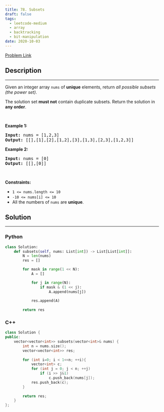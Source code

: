 ```yaml
---
title: 78. Subsets
draft: false
tags: 
  - leetcode-medium
  - array
  - backtracking
  - bit-manipulation
date: 2020-10-03
---
```


[Problem Link](https://leetcode.com/problems/subsets/)

## Description

---
<p>Given an integer array <code>nums</code> of <strong>unique</strong> elements, return <em>all possible</em> <span data-keyword="subset"><em>subsets</em></span> <em>(the power set)</em>.</p>

<p>The solution set <strong>must not</strong> contain duplicate subsets. Return the solution in <strong>any order</strong>.</p>

<p>&nbsp;</p>
<p><strong class="example">Example 1:</strong></p>

<pre>
<strong>Input:</strong> nums = [1,2,3]
<strong>Output:</strong> [[],[1],[2],[1,2],[3],[1,3],[2,3],[1,2,3]]
</pre>

<p><strong class="example">Example 2:</strong></p>

<pre>
<strong>Input:</strong> nums = [0]
<strong>Output:</strong> [[],[0]]
</pre>

<p>&nbsp;</p>
<p><strong>Constraints:</strong></p>

<ul>
	<li><code>1 &lt;= nums.length &lt;= 10</code></li>
	<li><code>-10 &lt;= nums[i] &lt;= 10</code></li>
	<li>All the numbers of&nbsp;<code>nums</code> are <strong>unique</strong>.</li>
</ul>


## Solution

---
### Python
``` py title='subsets'
class Solution:
    def subsets(self, nums: List[int]) -> List[List[int]]:
        N = len(nums)
        res = []

        for mask in range(1 << N):
            A = []

            for j in range(N):
                if mask & (1 << j):
                    A.append(nums[j])
            
            res.append(A)
        
        return res
```
### C++
``` cpp title='subsets'
class Solution {
public:
    vector<vector<int>> subsets(vector<int>& nums) {
        int n = nums.size();
        vector<vector<int>> res;
        
        for (int i=0; i < 1<<n; ++i){
            vector<int> c;
            for (int j = 0; j < n; ++j)
                if (i >> j&1)
                    c.push_back(nums[j]);
            res.push_back(c);
        }
        
        return res;
    }
};
```


